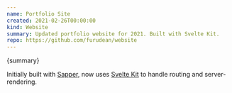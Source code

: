```yaml
---
name: Portfolio Site
created: 2021-02-26T00:00:00
kind: Website
summary: Updated portfolio website for 2021. Built with Svelte Kit.
repo: https://github.com/furudean/website
---
```


<script context="module">
  import { load } from "./_load"
  export { load }
</script>

{summary}

Initially built with [Sapper](https://sapper.svelte.dev/), now uses [Svelte
Kit](https://kit.svelte.dev/) to handle routing and server-rendering.
